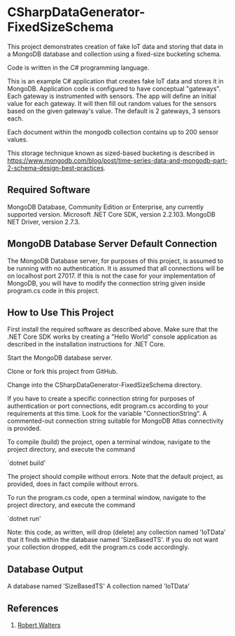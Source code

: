 # CSharpDataGenerator-FixedSizeSchema
This project demonstrates creation of fake IoT data and storing that data in a MongoDB database and collection using a fixed-size bucketing schema.

Code is written in the C# programming language.

This is an example C# application that creates fake IoT data and stores it in MongoDB. Application code is configured to have conceptual "gateways". Each gateway is instrumented with sensors. The app will define an initial value for each gateway. It will then fill out random values for the sensors based on the given gateway's value.
The default is 2 gateways, 3 sensors each.

Each document within the mongodb collection contains up to 200 sensor values.

This storage technique known as sized-based bucketing is described in  
https://www.mongodb.com/blog/post/time-series-data-and-mongodb-part-2-schema-design-best-practices.

## Required Software

MongoDB Database, Community Edition or Enterprise, any currently supported version.
Microsoft .NET Core SDK, version 2.2.103.
MongoDB NET Driver, version 2.7.3.

## MongoDB Database Server Default Connection

The MongoDB Database server, for purposes of this project, is assumed to be running with no authentication. It is assumed that all connections will be on localhost port 27017. If this is not the case for your implementation of MongoDB, you will have to modify the connection string given inside program.cs code in this project.

## How to Use This Project

First install the required software as described above. Make sure that the .NET Core SDK works by creating a "Hello World" console application as described in the installation instructions for .NET Core.

Start the MongoDB database server. 

Clone or fork this project from GitHub.

Change into the CSharpDataGenerator-FixedSizeSchema directory.

If you have to create a specific connection string for purposes of authentication or port connections, edit program.cs according to your requirements at this time. Look for the variable "ConnectionString". A commented-out connection string suitable for MongoDB Atlas connectivity is provided.

To compile (build) the project, open a terminal window, navigate to the project directory, and execute the command 

`dotnet build'

The project should compile without errors. Note that the default project, as provided, does in fact compile without errors.

To run the program.cs code, open a terminal window, navigate to the project directory, and execute the command

`dotnet run'

Note: this code, as written, will drop (delete) any collection named 'IoTData' that it finds within the database named 'SizeBasedTS'. If you do not want your collection dropped, edit the program.cs code accordingly.

 
## Database Output

A database named 'SizeBasedTS'
A collection named 'IoTData'


## References

1. [Robert Walters](https://www.mongodb.com/blog/post/time-series-data-and-mongodb-part-2-schema-design-best-practices)
 
